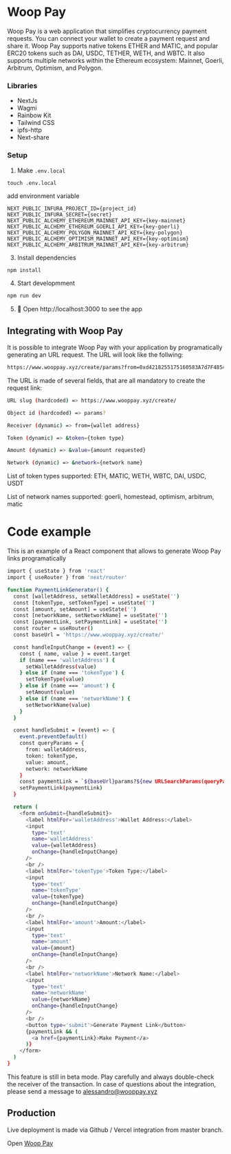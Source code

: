# Woop Pay

Woop Pay is a web application that simplifies cryptocurrency payment requests. You can connect your wallet to create a payment request and share it. Woop Pay supports native tokens ETHER and MATIC, and popular ERC20 tokens such as DAI, USDC, TETHER, WETH, and WBTC. It also supports multiple networks within the Ethereum ecosystem: Mainnet, Goerli, Arbitrum, Optimism, and Polygon.

### Libraries

- NextJs
- Wagmi
- Rainbow Kit
- Tailwind CSS
- ipfs-http
- Next-share

### Setup

1. Make `.env.local`

```shell
touch .env.local
```

add environment variable

```text
NEXT_PUBLIC_INFURA_PROJECT_ID={project_id}
NEXT_PUBLIC_INFURA_SECRET={secret}
NEXT_PUBLIC_ALCHEMY_ETHEREUM_MAINNET_API_KEY={key-mainnet}
NEXT_PUBLIC_ALCHEMY_ETHEREUM_GOERLI_API_KEY={key-goerli}
NEXT_PUBLIC_ALCHEMY_POLYGON_MAINNET_API_KEY={key-polygon}
NEXT_PUBLIC_ALCHEMY_OPTIMISM_MAINNET_API_KEY={key-optimism}
NEXT_PUBLIC_ALCHEMY_ARBITRUM_MAINNET_API_KEY={key-arbitrum}
```

3. Install dependencies

```bash
npm install
```

4. Start developmment

```bash
npm run dev
```

5. 📱 Open http://localhost:3000 to see the app

## Integrating with Woop Pay

It is possible to integrate Woop Pay with your application by programatically generating an URL request. The URL will look like the follwing:

```bash
https://www.wooppay.xyz/create/params?from=0xd4218255175160583A7d7F4854Ab2Eef4F45B144&token=ETH&value=0.00005&network=homestead
```

The URL is made of several fields, that are all mandatory to create the request link:

```bash
URL slug (hardcoded) => https://www.wooppay.xyz/create/

Object id (hardcoded) => params?

Receiver (dynamic) => from={wallet address}

Token (dynamic) => &token={token type}

Amount (dynamic) => &value={amount requested}

Network (dynamic) => &network={network name}
```

List of token types supported: ETH, MATIC, WETH, WBTC, DAI, USDC, USDT

List of network names supported: goerli, homestead, optimism, arbitrum, matic

# Code example

This is an example of a React component that allows to generate Woop Pay links programatically

```bash
import { useState } from 'react'
import { useRouter } from 'next/router'

function PaymentLinkGenerator() {
  const [walletAddress, setWalletAddress] = useState('')
  const [tokenType, setTokenType] = useState('')
  const [amount, setAmount] = useState('')
  const [networkName, setNetworkName] = useState('')
  const [paymentLink, setPaymentLink] = useState('')
  const router = useRouter()
  const baseUrl = 'https://www.wooppay.xyz/create/'

  const handleInputChange = (event) => {
    const { name, value } = event.target
    if (name === 'walletAddress') {
      setWalletAddress(value)
    } else if (name === 'tokenType') {
      setTokenType(value)
    } else if (name === 'amount') {
      setAmount(value)
    } else if (name === 'networkName') {
      setNetworkName(value)
    }
  }

  const handleSubmit = (event) => {
    event.preventDefault()
    const queryParams = {
      from: walletAddress,
      token: tokenType,
      value: amount,
      network: networkName
    }
    const paymentLink = `${baseUrl}params?${new URLSearchParams(queryParams)}`
    setPaymentLink(paymentLink)
  }

  return (
    <form onSubmit={handleSubmit}>
      <label htmlFor='walletAddress'>Wallet Address:</label>
      <input
        type='text'
        name='walletAddress'
        value={walletAddress}
        onChange={handleInputChange}
      />
      <br />
      <label htmlFor='tokenType'>Token Type:</label>
      <input
        type='text'
        name='tokenType'
        value={tokenType}
        onChange={handleInputChange}
      />
      <br />
      <label htmlFor='amount'>Amount:</label>
      <input
        type='text'
        name='amount'
        value={amount}
        onChange={handleInputChange}
      />
      <br />
      <label htmlFor='networkName'>Network Name:</label>
      <input
        type='text'
        name='networkName'
        value={networkName}
        onChange={handleInputChange}
      />
      <br />
      <button type='submit'>Generate Payment Link</button>
      {paymentLink && (
        <a href={paymentLink}>Make Payment</a>
      )}
    </form>
  )
}
```

This feature is still in beta mode. Play carefully and always double-check the receiver of the transaction. In case of questions about the integration, please send a message to alessandro@wooppay.xyz

## Production

Live deployment is made via Github / Vercel integration from master branch.

Open [Woop Pay](https://wooppay.xyz)
